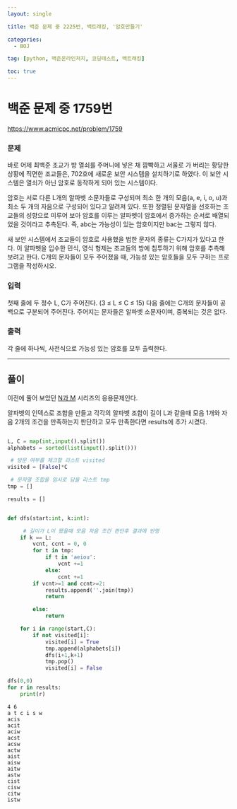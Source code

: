 ```yaml
---
layout: single

title: 백준 문제 중 2225번, 백트래킹, '암호만들기'

categories:
  - BOJ

tag: [python, 백준온라인저지, 코딩테스트, 백트래킹]

toc: true
---
```

# 백준 문제 중 1759번
https://www.acmicpc.net/problem/1759

### 문제

바로 어제 최백준 조교가 방 열쇠를 주머니에 넣은 채 깜빡하고 서울로 가 버리는 황당한 상황에 직면한 조교들은, 702호에 새로운 보안 시스템을 설치하기로 하였다. 이 보안 시스템은 열쇠가 아닌 암호로 동작하게 되어 있는 시스템이다.

암호는 서로 다른 L개의 알파벳 소문자들로 구성되며 최소 한 개의 모음(a, e, i, o, u)과 최소 두 개의 자음으로 구성되어 있다고 알려져 있다. 또한 정렬된 문자열을 선호하는 조교들의 성향으로 미루어 보아 암호를 이루는 알파벳이 암호에서 증가하는 순서로 배열되었을 것이라고 추측된다. 즉, abc는 가능성이 있는 암호이지만 bac는 그렇지 않다.

새 보안 시스템에서 조교들이 암호로 사용했을 법한 문자의 종류는 C가지가 있다고 한다. 이 알파벳을 입수한 민식, 영식 형제는 조교들의 방에 침투하기 위해 암호를 추측해 보려고 한다. C개의 문자들이 모두 주어졌을 때, 가능성 있는 암호들을 모두 구하는 프로그램을 작성하시오.



### 입력

첫째 줄에 두 정수 L, C가 주어진다. (3 ≤ L ≤ C ≤ 15) 다음 줄에는 C개의 문자들이 공백으로 구분되어 주어진다. 주어지는 문자들은 알파벳 소문자이며, 중복되는 것은 없다.

### 출력

각 줄에 하나씩, 사전식으로 가능성 있는 암호를 모두 출력한다.

---

## 풀이

이전에 풀어 보았던 [N과 M](https://bo-oseng.github.io/boj/boj-15650) 시리즈의 응용문제인다.

알파벳의 인덱스로 조합을 만들고 각각의 알파벳 조합이 길이 L과 같을때 모음 1개와 자음 2개의 조건을 만족하는지 판단하고 모두 만족한다면 results에 추가 시켰다.


```python

L, C = map(int,input().split())
alphabets = sorted(list(input().split()))

 # 방문 여부를 체크할 리스트 visited
visited = [False]*C

 # 문자열 조합을 임시로 담을 리스트 tmp
tmp = []

results = []


def dfs(start:int, k:int):

     # 길이가 L이 됐을때 모음 자음 조건 판단후 결과에 반영
    if k == L:
        vcnt, ccnt = 0, 0
        for t in tmp:
            if t in 'aeiou':
                vcnt +=1
            else:
                ccnt +=1
        if vcnt>=1 and ccnt>=2:
            results.append(''.join(tmp))
            return

        else:
            return

    for i in range(start,C):
        if not visited[i]:
            visited[i] = True
            tmp.append(alphabets[i])
            dfs(i+1,k+1)
            tmp.pop()
            visited[i] = False

dfs(0,0)
for r in results:
    print(r)
```

    4 6
    a t c i s w
    acis
    acit
    aciw
    acst
    acsw
    actw
    aist
    aisw
    aitw
    astw
    cist
    cisw
    citw
    istw

